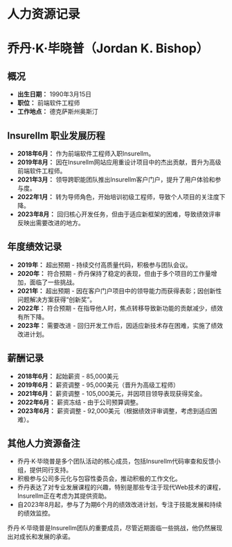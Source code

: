 # 人力资源记录

# 乔丹·K·毕晓普（Jordan K. Bishop）

## 概况
- **出生日期：** 1990年3月15日
- **职位：** 前端软件工程师
- **工作地点：** 德克萨斯州奥斯汀

## Insurellm 职业发展历程
- **2018年6月：** 作为前端软件工程师入职Insurellm。
- **2019年8月：** 因在Insurellm网站应用重设计项目中的杰出贡献，晋升为高级前端软件工程师。
- **2021年3月：** 领导跨职能团队推出Insurellm客户门户，提升了用户体验和参与度。
- **2022年1月：** 转为导师角色，开始培训初级工程师，导致个人项目的关注度下降。
- **2023年8月：** 回归核心开发任务，但由于适应新框架的困难，导致绩效评审反映出需要改进的地方。

## 年度绩效记录
- **2019年：** 超出预期 - 持续交付高质量代码，积极参与团队会议。
- **2020年：** 符合预期 - 乔丹保持了稳定的表现，但由于多个项目的工作量增加，面临了一些挑战。
- **2021年：** 超出预期 - 因在客户门户项目中的领导能力而获得表彰；因创新性问题解决方案获得“创新奖”。
- **2022年：** 符合预期 - 在指导他人时，焦点转移导致新功能的贡献减少，绩效有所下降。
- **2023年：** 需要改进 - 回归开发工作后，因适应新技术存在困难，实施了绩效改进计划。

## 薪酬记录
- **2018年6月：** 起始薪资 - 85,000美元
- **2019年6月：** 薪资调整 - 95,000美元（晋升为高级工程师）
- **2021年6月：** 薪资调整 - 105,000美元，并因项目领导表现获得奖金。
- **2022年6月：** 薪资冻结 - 由于公司预算调整。
- **2023年6月：** 薪资调整 - 92,000美元（根据绩效评审调整，考虑到适应困难）。

## 其他人力资源备注
- 乔丹·K·毕晓普是多个团队活动的核心成员，包括Insurellm代码审查和反馈小组，提供同行支持。
- 积极参与公司多元化与包容性委员会，推动积极的工作文化。
- 乔丹表达了对专业发展课程的兴趣，特别是那些专注于现代Web技术的课程，Insurellm正在考虑为其提供资助。
- 自2023年8月起，参与了为期6个月的绩效改进计划，专注于技能发展和持续的绩效监控。

乔丹·K·毕晓普是Insurellm团队的重要成员，尽管近期面临一些挑战，他仍然展现出对成长和发展的承诺。
